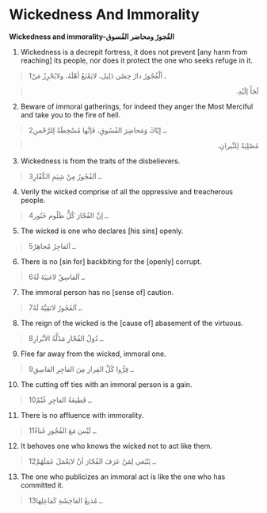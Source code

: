 Wickedness And Immorality
=========================

**Wickedness and immorality-الفُجورُ ومحاضر الفُسوق**

1. Wickedness is a decrepit fortress, it does not prevent [any harm from
reaching] its people, nor does it protect the one who seeks refuge in
it.

> 1ـ اَلْفُجُورُ دارُ حِصْن ذَلِيل، لايَمْنَعُ أهْلَهُ، ولايُحْرِزُ مَنْ
<blockquote dir="rtl">
  <p>
لَجَأَ إلَيْهِ.
  </p>
</blockquote>

2. Beware of immoral gatherings, for indeed they anger the Most Merciful
and take you to the fire of hell.

> 2ـ إيّاكَ وَمَحاضِرَ الفُسُوقِ، فَإنَّها مُسْخِطَةٌ لِلرَّحْمنِ،
<blockquote dir="rtl">
  <p>
مُصْلِيَةٌ لِلنِّيرانِ.
  </p>
</blockquote>

3. Wickedness is from the traits of the disbelievers.

> 3ـ اَلفُجُورُ مِنْ شِيَمِ الكُفّارِ.

4. Verily the wicked comprise of all the oppressive and treacherous
people.

> 4ـ إنَّ الفُجّارَ كُلُّ ظَلُوم خَتُور.

5. The wicked is one who declares [his sins] openly.

> 5ـ اَلفاجِرُ مُجاهِرٌ.

6. There is no [sin for] backbiting for the [openly] corrupt.

> 6ـ اَلفاسِقُ لاغيبَةَ لَهُ.

7. The immoral person has no [sense of] caution.

> 7ـ اَلفَجُورُ لاتَقِيَّةَ لَهُ.

8. The reign of the wicked is the [cause of] abasement of the virtuous.

> 8ـ دُوَلُ الفُجّارِ مَذَلَّةُ الأبْرارِ.

9. Flee far away from the wicked, immoral one.

> 9ـ فِرُّوا كُلَّ الفِرارِ مِنَ الفاجِرِ الفاسِقِ.

10. The cutting off ties with an immoral person is a gain.

> 10ـ قَطيعَةُ الفاجِرِ غُنْمٌ.

11. There is no affluence with immorality.

> 11ـ لَيْسَ مَعَ الفُجُورِ غَناءٌ.

12. It behoves one who knows the wicked not to act like them.

> 12ـ يَنْبَغي لِمَنْ عَرَفَ الفُجّارَ أنْ لايَعْمَلَ عَمَلَهُمْ.

13. The one who publicizes an immoral act is like the one who has
committed it.

> 13ـ مُذيعُ الفاحِشَةِ كَفاعِلِها.


